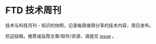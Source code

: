 # FTD 技术周刊
技术与科技月刊 - 知识的快照，记录每周值得分享的技术内容，周日发布。

欢迎投稿，推荐或自荐文章/软件/资源，请提交 [issue](https://github.com/cg0101/weekly/issues) 。

